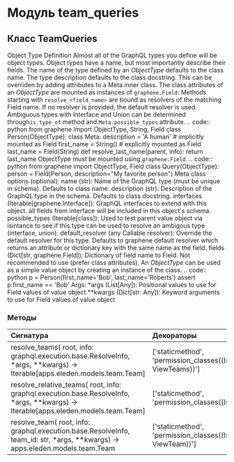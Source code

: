 # Модуль team_queries



## Класс TeamQueries

Object Type Definition Almost all of the GraphQL types you define will be object types. Object types have a name, but most importantly describe their fields. The name of the type defined by an _ObjectType_ defaults to the class name. The type description defaults to the class docstring. This can be overriden by adding attributes to a Meta inner class. The class attributes of an _ObjectType_ are mounted as instances of ``graphene.Field``. Methods starting with ``resolve_<field_name>`` are bound as resolvers of the matching Field name. If no resolver is provided, the default resolver is used. Ambiguous types with Interface and Union can be determined through``is_type_of`` method and ``Meta.possible_types`` attribute. .. code:: python from graphene import ObjectType, String, Field class Person(ObjectType): class Meta: description = 'A human' # implicitly mounted as Field first_name = String() # explicitly mounted as Field last_name = Field(String) def resolve_last_name(parent, info): return last_name ObjectType must be mounted using ``graphene.Field``. .. code:: python from graphene import ObjectType, Field class Query(ObjectType): person = Field(Person, description="My favorite person") Meta class options (optional): name (str): Name of the GraphQL type (must be unique in schema). Defaults to class name. description (str): Description of the GraphQL type in the schema. Defaults to class docstring. interfaces (Iterable[graphene.Interface]): GraphQL interfaces to extend with this object. all fields from interface will be included in this object's schema. possible_types (Iterable[class]): Used to test parent value object via isintance to see if this type can be used to resolve an ambigous type (interface, union). default_resolver (any Callable resolver): Override the default resolver for this type. Defaults to graphene default resolver which returns an attribute or dictionary key with the same name as the field. fields (Dict[str, graphene.Field]): Dictionary of field name to Field. Not recommended to use (prefer class attributes). An _ObjectType_ can be used as a simple value object by creating an instance of the class. .. code:: python p = Person(first_name='Bob', last_name='Roberts') assert p.first_name == 'Bob' Args: *args (List[Any]): Positional values to use for Field values of value object **kwargs (Dict[str: Any]): Keyword arguments to use for Field values of value object

### Методы

| Сигнатура                                                                                                                              | Декораторы                                                           | Описание |
| :------------------------------------------------------------------------------------------------------------------------------------- | :------------------------------------------------------------------- | :------- |
| resolve_teams( root, info: graphql.execution.base.ResolveInfo, *args, **kwargs) -&#62; Iterable[apps.eleden.models.team.Team]          | ['staticmethod', 'permission_classes((IsAuthenticated, ViewTeams))'] | -        |
| resolve_relative_teams( root, info: graphql.execution.base.ResolveInfo, *args, **kwargs) -&#62; Iterable[apps.eleden.models.team.Team] | ['staticmethod', 'permission_classes((IsAuthenticated,))']           | -        |
| resolve_team( root, info: graphql.execution.base.ResolveInfo, team_id: str, *args, **kwargs) -&#62; apps.eleden.models.team.Team       | ['staticmethod', 'permission_classes((IsAuthenticated, ViewTeam))']  | -        |